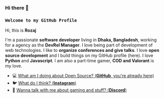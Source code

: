 ### Hi there 👋


### `Welcome to my GitHub Profile`

Hi, this is **Rozaj**

I'm a passionate **software developer** living in **Dhaka, Bangladesh**, working for a agency as the **DevRel Manager**.
I love being part of development of web technologies. I like to **organize conferences and give talks**.
I love **open source development** and I build things on my GitHub profile (here).
I love **Python** and **Javascript**. 
I am also a part-time gamer,  **COD and Valorant** is my love.

- 💻  [What am I doing about Open Source? (**GitHub**, you're already here)](https://github.com/f)
- 🐦  [What do I think? (**Instagram**)](https://instagram.com/sh_rozaj)
- 🏹  [Wanna talk with me about gaming and stuff? (**Discord**)](ℍ𝕚𝕥𝕄𝕒𝕟⁴⁷#2464)

<!--
**CheapSharkTank/CheapSharkTank** is a ✨ _special_ ✨ repository because its `README.md` (this file) appears on your GitHub profile.

Here are some ideas to get you started:

- 🔭 I’m currently working on ...
- 🌱 I’m currently learning ...
- 👯 I’m looking to collaborate on ...
- 🤔 I’m looking for help with ...
- 💬 Ask me about ...
- 📫 How to reach me: ...
- 😄 Pronouns: ...
- ⚡ Fun fact: ...
-->
